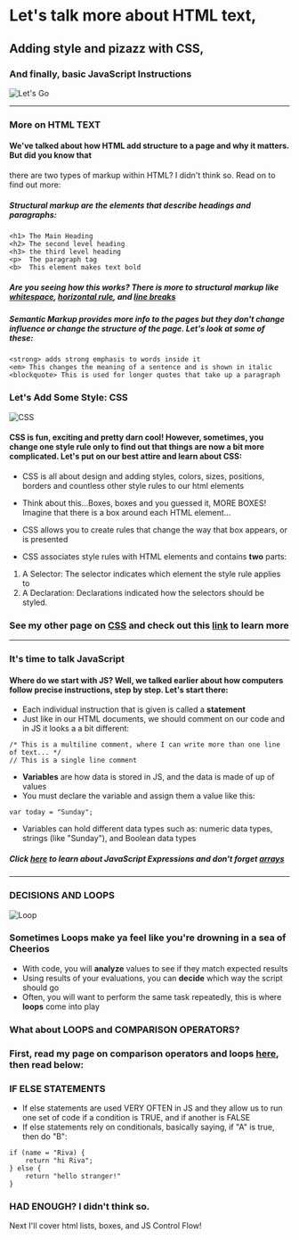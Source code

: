 # Let's talk more about HTML text,
## Adding style and pizazz with CSS,
### And finally, basic JavaScript Instructions
![Let's Go](https://media.giphy.com/media/h86Krb9r57FGfgRULu/giphy.gif)

---------------
### More on HTML TEXT
#### We've talked about how HTML add structure to a page and why it matters. But did you know that 
there are two types of markup within HTML? I didn't think so. Read on to find out more:

##### **Structural markup** are the elements that describe headings and paragraphs:
```
<h1> The Main Heading
<h2> The second level heading
<h3> the third level heading
<p>  The paragraph tag
<b>  This element makes text bold
```
##### Are you seeing how this works? There is more to structural markup like [whitespace](https://medium.com/@patrickbrosset/when-does-white-space-matter-in-html-b90e8a7cdd33), [horizontal rule](https://www.w3schools.com/tags/tag_hr.asp), and [line breaks](https://www.w3schools.com/tags/tag_br.asp)

##### **Semantic Markup** provides more info to the pages but they don't change influence or change the structure of the page. Let's look at some of these:
```
<strong> adds strong emphasis to words inside it
<em> This changes the meaning of a sentence and is shown in italic
<blockquote> This is used for longer quotes that take up a paragraph
```
### Let's Add Some Style: CSS
 ![CSS](https://media.giphy.com/media/13FrpeVH09Zrb2/giphy.gif)

#### CSS is fun, exciting and pretty darn cool! However, sometimes, you change one style rule only to find out that things are now a bit more complicated. Let's put on our best attire and learn about CSS:

* CSS is all about design and adding styles, colors, sizes, positions, borders and countless other style rules to our html elements
* Think about this...Boxes, boxes and you guessed it, MORE BOXES! Imagine that there is a box around each HTML element...

* CSS allows you to create rules that change the way that box appears, or is presented
* CSS associates style rules with HTML elements and contains **two** parts: 
1. A Selector: The selector indicates which element the style rule applies to
1. A Declaration: Declarations indicated how the selectors should be styled.

### See my other page on [CSS](https://rivad2.github.io/reading-notes/structure-css.html) and check out this [link](https://www.codecademy.com/learn/learn-css) to learn more
----------------------------------

### It's time to talk JavaScript
#### Where do we start with JS? Well, we talked earlier about how computers follow precise instructions, step by step. Let's start there:
* Each individual instruction that is given is called a **statement**
* Just like in our HTML documents, we should comment on our code and in JS it looks a a bit different:
``` 
/* This is a multiline comment, where I can write more than one line of text... */
// This is a single line comment 
```
* **Variables** are how data is stored in JS, and the data is made of up of values
* You must declare the variable and assign them a value like this:
```
var today = "Sunday";
```
* Variables can hold different data types such as: numeric data types, strings (like "Sunday"), and Boolean data types

##### Click [here](https://rivad2.github.io/reading-notes/javascript.html) to learn about JavaScript Expressions and don't forget [arrays](https://javascript.info/array)
---------------

### DECISIONS AND LOOPS
![Loop](https://media.giphy.com/media/3h4EggeNZr5WUaPvtO/giphy.gif)

### Sometimes Loops make ya feel like you're drowning in a sea of Cheerios 

* With code, you will **analyze** values to see if they match expected results
* Using results of your evaluations, you can **decide** which way the script should go
* Often, you will want to perform the same task repeatedly, this is where **loops** come into play

### What about LOOPS and COMPARISON OPERATORS?
### First, read my page on comparison operators and loops [here](https://rivad2.github.io/reading-notes/opsandloops.html), then read below:

### IF ELSE STATEMENTS

* If else statements are used VERY OFTEN in JS and they allow us to run one set of code if a condition is TRUE, and if another is FALSE
* If else statements rely on conditionals, basically saying, if "A" is true, then do "B":
``` 
if (name = "Riva) {
    return "hi Riva";
} else {
    return "hello stranger!"
}
```
### HAD ENOUGH? I didn't think so.
Next I'll cover html lists, boxes, and JS Control Flow!